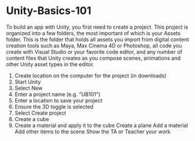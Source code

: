 # Unity-Basics-101


To build an app with Unity, you first need to create a project. This project is organized into a few folders, the most important of which is your Assets folder. This is the folder that holds all assets you import from digital content creation tools such as Maya, Max Cinema 4D or Photoshop, all code you create with Visual Studio or your favorite code editor, and any number of content files that Unity creates as you compose scenes, animations and other Unity asset types in the editor.


  1. Create location on the computer for the project (in downloads)
  2. Start Unity
  3. Select New
  4. Enter a project name (e.g. "UB101")
  5. Enter a location to save your project
  6. Ensure the 3D toggle is selected
  7. Select Create project
  8. Create a cube
  9. Create a material and apply it to the cube
  Create a plane
  Add a material
  Add other items to the scene
  Show the TA or Teacher your work 
  
